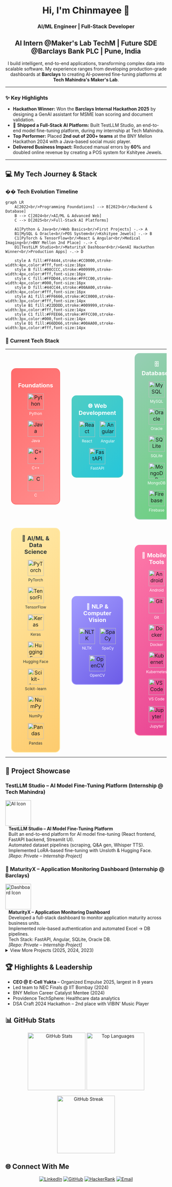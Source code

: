 <h1 align="center">Hi, I'm Chinmayee 👋</h1>
<h3 align="center">AI/ML Engineer | Full-Stack Developer</h3>
<h2 align="center">AI Intern @Maker's Lab TechM | Future SDE @Barclays Bank PLC | Pune, India</h2>
<p align="center">
  I build intelligent, end-to-end applications, transforming complex data into scalable software. My experience ranges from developing production-grade dashboards at <b>Barclays</b> to creating AI-powered fine-tuning platforms at <b>Tech Mahindra's Maker's Lab</b>.
</p>

---

### ✨ Key Highlights
- **Hackathon Winner:** Won the **Barclays Internal Hackathon 2025** by designing a GenAI assistant for MSME loan scoring and document validation.
- 🚀 **Shipped a Full-Stack AI Platform:** Built TestLLM Studio, an end-to-end model fine-tuning platform, during my internship at Tech Mahindra.
- **Top Performer:** Placed **2nd out of 200+ teams** at the BNY Mellon Hackathon 2024 with a Java-based social music player.
- **Delivered Business Impact:** Reduced manual errors by **60%** and doubled online revenue by creating a POS system for Kshityee Jewels.

---

## 💻 My Tech Journey & Stack

### ��️ **Tech Evolution Timeline**

```mermaid
graph LR
    A[2022<br/>Programming Foundations] --> B[2023<br/>Backend & Database]
    B --> C[2024<br/>AI/ML & Advanced Web]
    C --> D[2025<br/>Full-Stack AI Platforms]
    
    A1[Python & Java<br/>Web Basics<br/>First Projects] -.-> A
    B1[MySQL & Oracle<br/>POS System<br/>Kshityee Jewels] -.-> B
    C1[PyTorch & TensorFlow<br/>React & Angular<br/>Medical Imaging<br/>BNY Mellon 2nd Place] -.-> C
    D1[TestLLM Studio<br/>MaturityX Dashboard<br/>GenAI Hackathon Winner<br/>Production Apps] -.-> D
    
    style A fill:#FF4444,stroke:#CC0000,stroke-width:4px,color:#fff,font-size:16px
    style B fill:#00CCCC,stroke:#009999,stroke-width:4px,color:#fff,font-size:16px
    style C fill:#FFDD44,stroke:#FFCC00,stroke-width:4px,color:#000,font-size:16px
    style D fill:#44CC44,stroke:#00AA00,stroke-width:4px,color:#fff,font-size:16px
    style A1 fill:#FF6666,stroke:#CC0000,stroke-width:3px,color:#fff,font-size:14px
    style B1 fill:#22DDDD,stroke:#009999,stroke-width:3px,color:#fff,font-size:14px
    style C1 fill:#FFEE66,stroke:#FFCC00,stroke-width:3px,color:#000,font-size:14px
    style D1 fill:#66DD66,stroke:#00AA00,stroke-width:3px,color:#fff,font-size:14px
```

### 🎯 **Current Tech Stack**

<div align="center">

<table>
<tr>
<td align="center" width="300">
<div style="border: 2px solid #FF6B6B; border-radius: 15px; padding: 20px; margin: 10px; background: linear-gradient(135deg, #FF6B6B, #FF8E8E); min-height: 200px;">
<h4 style="color: white; margin: 0 0 15px 0; font-size: 18px;">️ Foundations</h4>
<div style="display: flex; flex-wrap: wrap; justify-content: center; gap: 15px;">
<div style="text-align: center;">
<img src="https://cdn.jsdelivr.net/gh/devicons/devicon/icons/python/python-original.svg" width="50" height="50" alt="Python"/>
<div style="color: white; font-size: 12px; margin-top: 5px;">Python</div>
</div>
<div style="text-align: center;">
<img src="https://cdn.jsdelivr.net/gh/devicons/devicon/icons/java/java-original.svg" width="50" height="50" alt="Java"/>
<div style="color: white; font-size: 12px; margin-top: 5px;">Java</div>
</div>
<div style="text-align: center;">
<img src="https://cdn.jsdelivr.net/gh/devicons/devicon/icons/cplusplus/cplusplus-original.svg" width="50" height="50" alt="C++"/>
<div style="color: white; font-size: 12px; margin-top: 5px;">C++</div>
</div>
<div style="text-align: center;">
<img src="https://cdn.jsdelivr.net/gh/devicons/devicon/icons/c/c-original.svg" width="50" height="50" alt="C"/>
<div style="color: white; font-size: 12px; margin-top: 5px;">C</div>
</div>
</div>
</div>
</td>

<td align="center" width="300">
<div style="border: 2px solid #4ECDC4; border-radius: 15px; padding: 20px; margin: 10px; background: linear-gradient(135deg, #4ECDC4, #26C6DA); min-height: 200px;">
<h4 style="color: white; margin: 0 0 15px 0; font-size: 18px;">🌐 Web Development</h4>
<div style="display: flex; flex-wrap: wrap; justify-content: center; gap: 15px;">
<div style="text-align: center;">
<img src="https://cdn.jsdelivr.net/gh/devicons/devicon/icons/react/react-original.svg" width="50" height="50" alt="React"/>
<div style="color: white; font-size: 12px; margin-top: 5px;">React</div>
</div>
<div style="text-align: center;">
<img src="https://cdn.jsdelivr.net/gh/devicons/devicon/icons/angular/angular-original.svg" width="50" height="50" alt="Angular"/>
<div style="color: white; font-size: 12px; margin-top: 5px;">Angular</div>
</div>
<div style="text-align: center;">
<img src="https://cdn.jsdelivr.net/gh/devicons/devicon/icons/fastapi/fastapi-original.svg" width="50" height="50" alt="FastAPI"/>
<div style="color: white; font-size: 12px; margin-top: 5px;">FastAPI</div>
</div>
</div>
</div>
</td>

<td align="center" width="300">
<div style="border: 2px solid #96CEB4; border-radius: 15px; padding: 20px; margin: 10px; background: linear-gradient(135deg, #96CEB4, #6BCF7F); min-height: 200px;">
<h4 style="color: white; margin: 0 0 15px 0; font-size: 18px;">🗄️ Databases</h4>
<div style="display: flex; flex-wrap: wrap; justify-content: center; gap: 15px;">
<div style="text-align: center;">
<img src="https://cdn.jsdelivr.net/gh/devicons/devicon/icons/mysql/mysql-original.svg" width="50" height="50" alt="MySQL"/>
<div style="color: white; font-size: 12px; margin-top: 5px;">MySQL</div>
</div>
<div style="text-align: center;">
<img src="https://cdn.jsdelivr.net/gh/devicons/devicon/icons/oracle/oracle-original.svg" width="50" height="50" alt="Oracle"/>
<div style="color: white; font-size: 12px; margin-top: 5px;">Oracle</div>
</div>
<div style="text-align: center;">
<img src="https://cdn.jsdelivr.net/gh/devicons/devicon/icons/sqlite/sqlite-original.svg" width="50" height="50" alt="SQLite"/>
<div style="color: white; font-size: 12px; margin-top: 5px;">SQLite</div>
</div>
<div style="text-align: center;">
<img src="https://cdn.jsdelivr.net/gh/devicons/devicon/icons/mongodb/mongodb-original.svg" width="50" height="50" alt="MongoDB"/>
<div style="color: white; font-size: 12px; margin-top: 5px;">MongoDB</div>
</div>
<div style="text-align: center;">
<img src="https://cdn.jsdelivr.net/gh/devicons/devicon/icons/firebase/firebase-original.svg" width="50" height="50" alt="Firebase"/>
<div style="color: white; font-size: 12px; margin-top: 5px;">Firebase</div>
</div>
</div>
</div>
</td>
</tr>

<tr>
<td align="center" width="300">
<div style="border: 2px solid #FFEAA7; border-radius: 15px; padding: 20px; margin: 10px; background: linear-gradient(135deg, #FFEAA7, #FDCB6E); min-height: 200px;">
<h4 style="color: #2D3436; margin: 0 0 15px 0; font-size: 18px;">🤖 AI/ML & Data Science</h4>
<div style="display: flex; flex-wrap: wrap; justify-content: center; gap: 15px;">
<div style="text-align: center;">
<img src="https://cdn.jsdelivr.net/gh/devicons/devicon/icons/pytorch/pytorch-original.svg" width="50" height="50" alt="PyTorch"/>
<div style="color: #2D3436; font-size: 12px; margin-top: 5px;">PyTorch</div>
</div>
<div style="text-align: center;">
<img src="https://cdn.jsdelivr.net/gh/devicons/devicon/icons/tensorflow/tensorflow-original.svg" width="50" height="50" alt="TensorFlow"/>
<div style="color: #2D3436; font-size: 12px; margin-top: 5px;">TensorFlow</div>
</div>
<div style="text-align: center;">
<img src="https://cdn.jsdelivr.net/gh/devicons/devicon/icons/keras/keras-original.svg" width="50" height="50" alt="Keras"/>
<div style="color: #2D3436; font-size: 12px; margin-top: 5px;">Keras</div>
</div>
<div style="text-align: center;">
<img src="https://img.shields.io/badge/Hugging%20Face-FF6B6B?style=for-the-badge&logo=huggingface&logoColor=white" width="50" height="50" alt="Hugging Face"/>
<div style="color: #2D3436; font-size: 12px; margin-top: 5px;">Hugging Face</div>
</div>
<div style="text-align: center;">
<img src="https://img.shields.io/badge/scikit--learn-F7931E?style=for-the-badge&logo=scikit-learn&logoColor=white" width="50" height="50" alt="Scikit-learn"/>
<div style="color: #2D3436; font-size: 12px; margin-top: 5px;">Scikit-learn</div>
</div>
<div style="text-align: center;">
<img src="https://cdn.jsdelivr.net/gh/devicons/devicon/icons/numpy/numpy-original.svg" width="50" height="50" alt="NumPy"/>
<div style="color: #2D3436; font-size: 12px; margin-top: 5px;">NumPy</div>
</div>
<div style="text-align: center;">
<img src="https://cdn.jsdelivr.net/gh/devicons/devicon/icons/pandas/pandas-original.svg" width="50" height="50" alt="Pandas"/>
<div style="color: #2D3436; font-size: 12px; margin-top: 5px;">Pandas</div>
</div>
</div>
</div>
</td>

<td align="center" width="300">
<div style="border: 2px solid #A29BFE; border-radius: 15px; padding: 20px; margin: 10px; background: linear-gradient(135deg, #A29BFE, #6C5CE7); min-height: 200px;">
<h4 style="color: white; margin: 0 0 15px 0; font-size: 18px;">🧠 NLP & Computer Vision</h4>
<div style="display: flex; flex-wrap: wrap; justify-content: center; gap: 15px;">
<div style="text-align: center;">
<img src="https://img.shields.io/badge/NLTK-FF6B6B?style=for-the-badge&logo=nltk&logoColor=white" width="50" height="50" alt="NLTK"/>
<div style="color: white; font-size: 12px; margin-top: 5px;">NLTK</div>
</div>
<div style="text-align: center;">
<img src="https://img.shields.io/badge/SpaCy-09A3D5?style=for-the-badge&logo=spacy&logoColor=white" width="50" height="50" alt="SpaCy"/>
<div style="color: white; font-size: 12px; margin-top: 5px;">SpaCy</div>
</div>
<div style="text-align: center;">
<img src="https://cdn.jsdelivr.net/gh/devicons/devicon/icons/opencv/opencv-original.svg" width="50" height="50" alt="OpenCV"/>
<div style="color: white; font-size: 12px; margin-top: 5px;">OpenCV</div>
</div>
</div>
</div>
</td>

<td align="center" width="300">
<div style="border: 2px solid #FD79A8; border-radius: 15px; padding: 20px; margin: 10px; background: linear-gradient(135deg, #FD79A8, #E84393); min-height: 200px;">
<h4 style="color: white; margin: 0 0 15px 0; font-size: 18px;">📱 Mobile & Tools</h4>
<div style="display: flex; flex-wrap: wrap; justify-content: center; gap: 15px;">
<div style="text-align: center;">
<img src="https://cdn.jsdelivr.net/gh/devicons/devicon/icons/android/android-original.svg" width="50" height="50" alt="Android"/>
<div style="color: white; font-size: 12px; margin-top: 5px;">Android</div>
</div>
<div style="text-align: center;">
<img src="https://cdn.jsdelivr.net/gh/devicons/devicon/icons/git/git-original.svg" width="50" height="50" alt="Git"/>
<div style="color: white; font-size: 12px; margin-top: 5px;">Git</div>
</div>
<div style="text-align: center;">
<img src="https://cdn.jsdelivr.net/gh/devicons/devicon/icons/docker/docker-original.svg" width="50" height="50" alt="Docker"/>
<div style="color: white; font-size: 12px; margin-top: 5px;">Docker</div>
</div>
<div style="text-align: center;">
<img src="https://cdn.jsdelivr.net/gh/devicons/devicon/icons/kubernetes/kubernetes-original.svg" width="50" height="50" alt="Kubernetes"/>
<div style="color: white; font-size: 12px; margin-top: 5px;">Kubernetes</div>
</div>
<div style="text-align: center;">
<img src="https://cdn.jsdelivr.net/gh/devicons/devicon/icons/vscode/vscode-original.svg" width="50" height="50" alt="VS Code"/>
<div style="color: white; font-size: 12px; margin-top: 5px;">VS Code</div>
</div>
<div style="text-align: center;">
<img src="https://cdn.jsdelivr.net/gh/devicons/devicon/icons/jupyter/jupyter-original.svg" width="50" height="50" alt="Jupyter"/>
<div style="color: white; font-size: 12px; margin-top: 5px;">Jupyter</div>
</div>
</div>
</div>
</td>
</tr>
</table>

</div>

## 🚀 Project Showcase

### TestLLM Studio – AI Model Fine-Tuning Platform (Internship @ Tech Mahindra)

<div align="left">
  <img src="https://img.icons8.com/ios/452/artificial-intelligence.png" width="80" alt="AI Icon"/>
  <div style="display: inline-block; margin-left: 10px; vertical-align: top;">
    <strong>TestLLM Studio – AI Model Fine-Tuning Platform</strong><br/>
    Built an end-to-end platform for AI model fine-tuning (React frontend, FastAPI backend, Streamlit UI).<br/>
    Automated dataset pipelines (scraping, Q&A gen, Whisper TTS).<br/>
    Implemented LoRA-based fine-tuning with Unsloth & Hugging Face.<br/>
    <em>[Repo: Private – Internship Project]</em>
  </div>
</div>

<div style="clear: both;"></div>

### 📌 MaturityX – Application Monitoring Dashboard (Internship @ Barclays)

<div align="left">
  <img src="https://img.icons8.com/ios/452/combo-chart.png" width="80" alt="Dashboard Icon"/>
  <div style="display: inline-block; margin-left: 10px; vertical-align: top;">
    <strong>MaturityX – Application Monitoring Dashboard</strong><br/>
    Developed a full-stack dashboard to monitor application maturity across business units.<br/>
    Implemented role-based authentication and automated Excel → DB pipelines.<br/>
    Tech Stack: FastAPI, Angular, SQLite, Oracle DB.<br/>
    <em>[Repo: Private – Internship Project]</em>
  </div>
</div>

<div style="clear: both;"></div>

<details>
<summary> View More Projects (2025, 2024, 2023)</summary>

### 2025

<details>
<summary>💳 MSME GenAI Assistant Ascend (Barclays Hackathon – Winner)</summary>

<img src="https://img.icons8.com/ios/452/idea.png" width="80" alt="Idea Icon"/>

Designed a GenAI solution for MSMEs (loan scoring, finance strategy, document validation).

Won Barclays Internal Hackathon 2025.

[Hackathon Project]

</details>

<details>
<summary>🌐 Empulse 2025 – E-Cell Yukta Website</summary>

<img src="https://img.icons8.com/ios/452/domain.png" width="80" alt="Website Icon"/>

Designed and deployed the official website for Empulse 2025, the biggest E-Cell Yukta event.

Improved outreach and collaborations across multiple colleges.

[View Repo](https://github.com/chinmayee-s-r/empulse-2025)

</details>

### 📌 2024

<details>
<summary>📰 Fake News Detection & Bias Analysis</summary>

<img src="https://img.icons8.com/ios/452/news.png" width="80" alt="News Icon"/>

Achieved 99% accuracy in fake news detection (TF-IDF + Logistic Regression).

Analyzed 17K+ BBC articles for political bias.

[View Repo](https://github.com/chinmayee-s-r/fake-news-detection)

</details>

<details>
<summary> Medical Imaging & Diagnosis</summary>

<img src="https://img.icons8.com/ios/452/mri.png" width="80" alt="Medical Icon"/>

Built CNNs achieving 95% accuracy for classification.

Detected fractures (93.65%) & brain tumors (85.17%).

Streamlit-based UI for real-time diagnosis.

[View Repo](https://github.com/chinmayee-s-r/medical-imaging)

</details>

<details>
<summary> Vision Enhancement for Driverless Cars (CAP)</summary>

<img src="https://img.icons8.com/ios/452/tesla-model-x.png" width="80" alt="Car Icon"/>

Enhanced visibility by 90% in hazy conditions using Color Attenuation Prior.

Improved lane & obstacle recognition for real-time navigation.

[View Repo](https://github.com/chinmayee-s-r/vision-enhancement)

</details>

<details>
<summary>🎵 VIBIN' Music Player (BNY Mellon Hackathon – 2nd Place)</summary>

<img src="https://img.icons8.com/ios/452/music.png" width="80" alt="Music Icon"/>

Built a Java-based music player with social features (Friendship Meter, Music Match).

Ranked 2nd out of 200+ teams at BNY Mellon Hackathon 2024.

[View Repo](https://github.com/chinmayee-s-r/vibin-music-player)

</details>

<details>
<summary>👵 Sahara: Elder Care & Safety App</summary>

<img src="https://img.icons8.com/ios/452/nurse-female.png" width="80" alt="Elder Care Icon"/>

Android + Firebase app with SOS alerts and secure medical record storage.

[View Repo](https://github.com/chinmayee-s-r/sahara-elder-care)

</details>

### 2023

<details>
<summary>🛒 POS & Resource Management System (Internship @ Kshityee Jewels)</summary>

<img src="https://img.icons8.com/ios/452/pos-terminal.png" width="80" alt="POS Icon"/>

Created POS system for 150+ SKUs (Java + MySQL).

Doubled online revenue & reduced manual errors by 60%.

[View Repo](https://github.com/chinmayee-s-r/pos-system)

</details>

<details>
<summary>🛍️ Electronics Store DBMS Project</summary>

<img src="https://img.icons8.com/ios/452/shopping-cart.png" width="80" alt="Shopping Icon"/>

Developed a database system for electronic store management.

Tech: MySQL, JDBC.

[View Repo](https://github.com/chinmayee-s-r/electronics-store-dbms)

</details>

</details>

## 🏆 Highlights & Leadership

- **CEO @ E-Cell Yukta** – Organized Empulse 2025, largest in 8 years
- Led team to NEC Finals @ IIT Bombay (2024)
- BNY Mellon Career Catalyst Mentee (2024)
- Providence TechSphere: Healthcare data analytics
- DSA Craft 2024 Hackathon – 2nd place with VIBIN' Music Player

## 📊 GitHub Stats

<p align="center">
<img src="https://github-readme-stats.vercel.app/api?username=chinmayee-s-r&show_icons=true&theme=radical" height="180" alt="GitHub Stats"/>
<img src="https://github-readme-stats.vercel.app/api/top-langs/?username=chinmayee-s-r&layout=compact&theme=radical" height="180" alt="Top Languages"/>
</p>

<p align="center">
<img src="https://github-readme-streak-stats.herokuapp.com/?user=chinmayee-s-r&theme=radical" height="180" alt="GitHub Streak"/>
</p>

## 🌐 Connect With Me

<p align="center">
<a href="https://linkedin.com/in/chinmayee-randive" target="_blank"><img src="https://img.shields.io/badge/LinkedIn-0077B5?style=for-the-badge&logo=linkedin&logoColor=white" alt="LinkedIn"/></a>
<a href="https://github.com/chinmayee-s-r" target="_blank"><img src="https://img.shields.io/badge/GitHub-100000?style=for-the-badge&logo=github&logoColor=white" alt="GitHub"/></a>
<a href="https://www.hackerrank.com/chinmayeer" target="_blank"><img src="https://img.shields.io/badge/HackerRank-2EC866?style=for-the-badge&logo=HackerRank&logoColor=white" alt="HackerRank"/></a>
<a href="mailto:chinmayee.randive.official@gmail.com"><img src="https://img.shields.io/badge/Email-D14836?style=for-the-badge&logo=gmail&logoColor=white" alt="Email"/></a>
</p>
